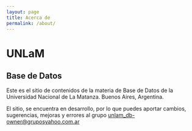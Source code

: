```yaml
---
layout: page
title: Acerca de
permalink: /about/
---
```

# UNLaM
## Base de Datos

Este es el sitio de contenidos de la materia de Base de Datos de la Universidad Nacional de La Matanza.
Buenos Aires, Argentina.

El sitio, se encuentra en desarrollo, por lo que puedes aportar cambios, sugerencias, mejoras y errores al grupo 
unlam_db-owner@gruposyahoo.com.ar 



